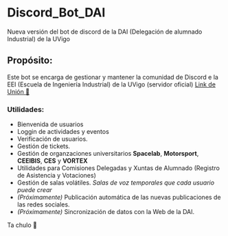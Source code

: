 # Discord_Bot_DAI
Nueva versión del bot de discord de la DAI (Delegación de alumnado Industrial) de la UVigo

## Propósito:
Este bot se encarga de gestionar y mantener la comunidad de Discord e la EEI (Escuela de Ingeniería Industrial) de la UVigo (servidor oficial)
[Link de Unión 🥹](https://discord.gg/unXsWF4EVg)

### Utilidades:
- Bienvenida de usuarios
- Loggin de actividades y eventos
- Verificación de usuarios.
- Gestión de tickets.
- Gestión de organzaciones universitarios **Spacelab**, **Motorsport**, **CEEIBIS**, **CES** y **VORTEX**
- Utilidades para Comisiones Delegadas y Xuntas de Alumnado (Registro de Asistencia y Votaciones)
- Gestión de salas volátiles. *Salas de voz temporales que cada usuario puede crear*
- *(Próximamente)* Publicación automática de las nuevas publicaciones de las redes sociales. 
- *(Próximamente)* Sincronización de datos con la Web de la DAI.

Ta chulo 👀
